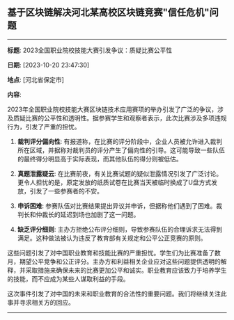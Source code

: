 ## 基于区块链解决河北某高校区块链竞赛"信任危机"问题

---

**标题**: 2023全国职业院校技能大赛引发争议：质疑比赛公平性

**日期**: [2023-10-20 23:47:30]

**地点**: [河北省保定市]

**内容**:

2023年全国职业院校技能大赛区块链技术应用赛项的举办引发了广泛的争议，涉及质疑比赛的公平性和透明性。据参赛学生和观察者表示，此次比赛涉及多项违规行为，引发了严重的担忧。

1. **裁判评分偏向性**: 有报道称，在比赛的评分阶段中，企业人员被允许进入裁判所在区域，并据称对裁判员的评分产生了偏向性的引导。这可能导致一些队伍的最终得分明显高于实际表现，而其他队伍的得分则被低估。

2. **真题泄露疑云**: 在比赛前夜，有关比赛试题的疑似泄露情况引发了广泛讨论。更令人担忧的是，原定发放的纸质试卷在比赛当天被临时换成了U盘方式发放，引发了一些参赛者的不安。

3. **申诉困难**: 参赛队伍对比赛结果提出异议并申诉，但据称他们遇到了困难。裁判长和仲裁长的延迟到场也加剧了这一问题。

4. **缺乏评分细则**: 主办方拒绝公布评分细则，导致参赛队伍的合理诉求无法得到满足。这种做法被认为违反了教育部有关规定和公平公正竞赛的原则。

这些问题引发了对中国职业教育和技能比赛的严重担忧。学生们为比赛准备了数月，期望公平竞争和公正评分。主办方和利益相关企业应对这些问题提供透明的解释，并采取措施来确保未来的比赛更加公平和诚实。职业教育应该致力于培养学生的技能，而不应成为某些人谋取利益的手段。

这次事件引发了对中国的未来和职业教育的合法性的重要问题。我们将继续关注此事并寻求相关方的回应。

---
